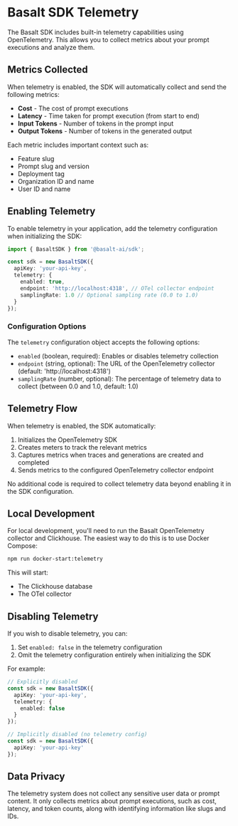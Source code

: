 # Basalt SDK Telemetry

The Basalt SDK includes built-in telemetry capabilities using OpenTelemetry. This allows you to collect metrics about your prompt executions and analyze them.

## Metrics Collected

When telemetry is enabled, the SDK will automatically collect and send the following metrics:

- **Cost** - The cost of prompt executions
- **Latency** - Time taken for prompt execution (from start to end)
- **Input Tokens** - Number of tokens in the prompt input
- **Output Tokens** - Number of tokens in the generated output

Each metric includes important context such as:

- Feature slug
- Prompt slug and version
- Deployment tag
- Organization ID and name
- User ID and name

## Enabling Telemetry

To enable telemetry in your application, add the telemetry configuration when initializing the SDK:

```typescript
import { BasaltSDK } from '@basalt-ai/sdk';

const sdk = new BasaltSDK({
  apiKey: 'your-api-key',
  telemetry: {
    enabled: true,
    endpoint: 'http://localhost:4318', // OTel collector endpoint
    samplingRate: 1.0 // Optional sampling rate (0.0 to 1.0)
  }
});
```

### Configuration Options

The `telemetry` configuration object accepts the following options:

- `enabled` (boolean, required): Enables or disables telemetry collection
- `endpoint` (string, optional): The URL of the OpenTelemetry collector (default: 'http://localhost:4318')
- `samplingRate` (number, optional): The percentage of telemetry data to collect (between 0.0 and 1.0, default: 1.0)

## Telemetry Flow

When telemetry is enabled, the SDK automatically:

1. Initializes the OpenTelemetry SDK
2. Creates meters to track the relevant metrics
3. Captures metrics when traces and generations are created and completed
4. Sends metrics to the configured OpenTelemetry collector endpoint

No additional code is required to collect telemetry data beyond enabling it in the SDK configuration.

## Local Development

For local development, you'll need to run the Basalt OpenTelemetry collector and Clickhouse. The easiest way to do this is to use Docker Compose:

```bash
npm run docker-start:telemetry
```

This will start:
- The Clickhouse database
- The OTel collector

## Disabling Telemetry

If you wish to disable telemetry, you can:

1. Set `enabled: false` in the telemetry configuration
2. Omit the telemetry configuration entirely when initializing the SDK

For example:

```typescript
// Explicitly disabled
const sdk = new BasaltSDK({
  apiKey: 'your-api-key',
  telemetry: {
    enabled: false
  }
});

// Implicitly disabled (no telemetry config)
const sdk = new BasaltSDK({
  apiKey: 'your-api-key'
});
```

## Data Privacy

The telemetry system does not collect any sensitive user data or prompt content. It only collects metrics about prompt executions, such as cost, latency, and token counts, along with identifying information like slugs and IDs.